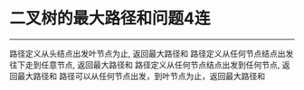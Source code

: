 
# 二叉树的最大路径和问题4连

---


路径定义从头结点出发叶节点为止, 返回最大路径和
路径定义从任何节点结点出发往下走到任意节点, 返回最大路径和
路径定义从任何节点结点出发到任何节点, 返回最大路径和
路径可以从任何节点出发，到叶节点为止，返回最大路径和


